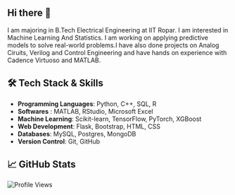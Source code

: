 ## Hi there 👋

I am majoring in B.Tech Electrical Engineering at IIT Ropar. I am interested in Machine Learning And Statistics. I am working on applying predictive models to solve real-world problems.I have also done projects on Analog Ciruits, Verilog and Control Engineering and have hands on experience with Cadence Virtuoso and MATLAB.


## 🛠️ **Tech Stack & Skills**

- **Programming Languages**: Python, C++, SQL, R
- **Softwares** : MATLAB, RStudio, Microsoft Excel
- **Machine Learning**: Scikit-learn, TensorFlow, PyTorch, XGBoost
- **Web Development**: Flask, Bootstrap, HTML, CSS
- **Databases**: MySQL, Postgres, MongoDB
- **Version Control**: Git, GitHub

## 📈 **GitHub Stats**

![Profile Views](https://komarev.com/ghpvc/?username=ranjeetsohanpal&color=blue)

